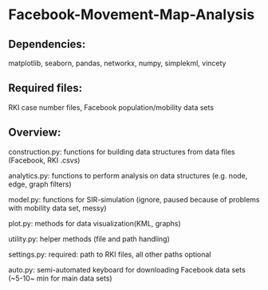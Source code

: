# Facebook-Movement-Map-Analysis


## Dependencies:
matplotlib, seaborn, pandas, networkx, numpy, simplekml, vincety

## Required files:
RKI case number files, Facebook population/mobility data sets

## Overview:
construction.py: functions for building data structures from data files (Facebook, RKI .csvs)

analytics.py:    functions to perform analysis on data structures (e.g. node, edge, graph filters)

model.py:        functions for SIR-simulation (ignore, paused because of problems with mobility data set, messy)

plot.py:         methods for data visualization(KML, graphs)

utility.py:      helper methods (file and path handling)

settings.py:     required: path to RKI files, all other paths optional

auto.py:         semi-automated keyboard for downloading Facebook data sets (~5-10~ min for main data sets)
